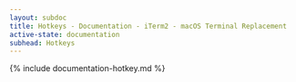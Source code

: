 ```yaml
---
layout: subdoc
title: Hotkeys - Documentation - iTerm2 - macOS Terminal Replacement
active-state: documentation
subhead: Hotkeys
---
```

{% include documentation-hotkey.md %}

